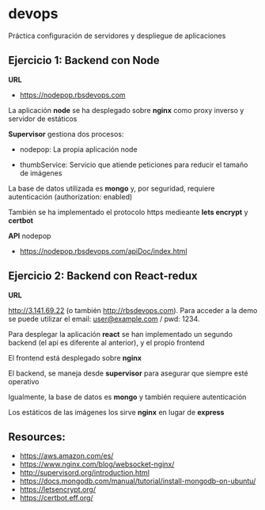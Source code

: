 # devops
Práctica configuración de servidores y despliegue de aplicaciones
## Ejercicio 1: Backend con Node


**URL**

- https://nodepop.rbsdevops.com


La aplicación **node** se ha desplegado sobre **nginx** como proxy inverso y servidor de estáticos

**Supervisor** gestiona dos procesos:

- nodepop: La propia aplicación node

- thumbService: Servicio que atiende peticiones para reducir el tamaño de imágenes

La base de datos utilizada es **mongo** y, por seguridad, requiere autenticación (authorization: enabled)

También se ha implementado el protocolo https medieante **lets encrypt** y **certbot**

**API** nodepop

- https://nodepop.rbsdevops.com/apiDoc/index.html

## Ejercicio 2: Backend con React-redux

**URL**

http://3.141.69.22 (o también http://rbsdevops.com). Para acceder a la demo se puede utilizar el email: user@example.com / pwd: 1234.

Para desplegar la aplicación **react** se han implementado un segundo backend (el api es diferente al anterior), y el propio frontend

El frontend está desplegado sobre **nginx**

El backend, se maneja desde **supervisor** para asegurar que siempre esté operativo

Igualmente, la base de datos es **mongo** y también requiere autenticación

Los estáticos de las imágenes los sirve **nginx** en lugar de **express**
## Resources:

- https://aws.amazon.com/es/
- https://www.nginx.com/blog/websocket-nginx/
- http://supervisord.org/introduction.html
- https://docs.mongodb.com/manual/tutorial/install-mongodb-on-ubuntu/
- https://letsencrypt.org/
- https://certbot.eff.org/

